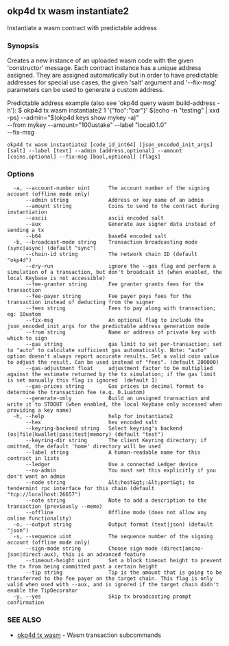 ## okp4d tx wasm instantiate2

Instantiate a wasm contract with predictable address

### Synopsis

Creates a new instance of an uploaded wasm code with the given 'constructor' message.
Each contract instance has a unique address assigned. They are assigned automatically but in order to have predictable addresses
for special use cases, the given 'salt' argument and '--fix-msg' parameters can be used to generate a custom address.

Predictable address example (also see 'okp4d query wasm build-address -h'):
$ okp4d tx wasm instantiate2 1 '{"foo":"bar"}' $(echo -n "testing" | xxd -ps) --admin="$(okp4d keys show mykey -a)" \
  --from mykey --amount="100ustake" --label "local0.1.0" \
   --fix-msg

```
okp4d tx wasm instantiate2 [code_id_int64] [json_encoded_init_args] [salt] --label [text] --admin [address,optional] --amount [coins,optional] --fix-msg [bool,optional] [flags]
```

### Options

```
  -a, --account-number uint      The account number of the signing account (offline mode only)
      --admin string             Address or key name of an admin
      --amount string            Coins to send to the contract during instantiation
      --ascii                    ascii encoded salt
      --aux                      Generate aux signer data instead of sending a tx
      --b64                      base64 encoded salt
  -b, --broadcast-mode string    Transaction broadcasting mode (sync|async) (default "sync")
      --chain-id string          The network chain ID (default "okp4d")
      --dry-run                  ignore the --gas flag and perform a simulation of a transaction, but don't broadcast it (when enabled, the local Keybase is not accessible)
      --fee-granter string       Fee granter grants fees for the transaction
      --fee-payer string         Fee payer pays fees for the transaction instead of deducting from the signer
      --fees string              Fees to pay along with transaction; eg: 10uatom
      --fix-msg                  An optional flag to include the json_encoded_init_args for the predictable address generation mode
      --from string              Name or address of private key with which to sign
      --gas string               gas limit to set per-transaction; set to "auto" to calculate sufficient gas automatically. Note: "auto" option doesn't always report accurate results. Set a valid coin value to adjust the result. Can be used instead of "fees". (default 200000)
      --gas-adjustment float     adjustment factor to be multiplied against the estimate returned by the tx simulation; if the gas limit is set manually this flag is ignored  (default 1)
      --gas-prices string        Gas prices in decimal format to determine the transaction fee (e.g. 0.1uatom)
      --generate-only            Build an unsigned transaction and write it to STDOUT (when enabled, the local Keybase only accessed when providing a key name)
  -h, --help                     help for instantiate2
      --hex                      hex encoded salt
      --keyring-backend string   Select keyring's backend (os|file|kwallet|pass|test|memory) (default "test")
      --keyring-dir string       The client Keyring directory; if omitted, the default 'home' directory will be used
      --label string             A human-readable name for this contract in lists
      --ledger                   Use a connected Ledger device
      --no-admin                 You must set this explicitly if you don't want an admin
      --node string              &lt;host&gt;:&lt;port&gt; to tendermint rpc interface for this chain (default "tcp://localhost:26657")
      --note string              Note to add a description to the transaction (previously --memo)
      --offline                  Offline mode (does not allow any online functionality)
  -o, --output string            Output format (text|json) (default "json")
  -s, --sequence uint            The sequence number of the signing account (offline mode only)
      --sign-mode string         Choose sign mode (direct|amino-json|direct-aux), this is an advanced feature
      --timeout-height uint      Set a block timeout height to prevent the tx from being committed past a certain height
      --tip string               Tip is the amount that is going to be transferred to the fee payer on the target chain. This flag is only valid when used with --aux, and is ignored if the target chain didn't enable the TipDecorator
  -y, --yes                      Skip tx broadcasting prompt confirmation
```

### SEE ALSO

* [okp4d tx wasm](okp4d_tx_wasm.md)	 - Wasm transaction subcommands
